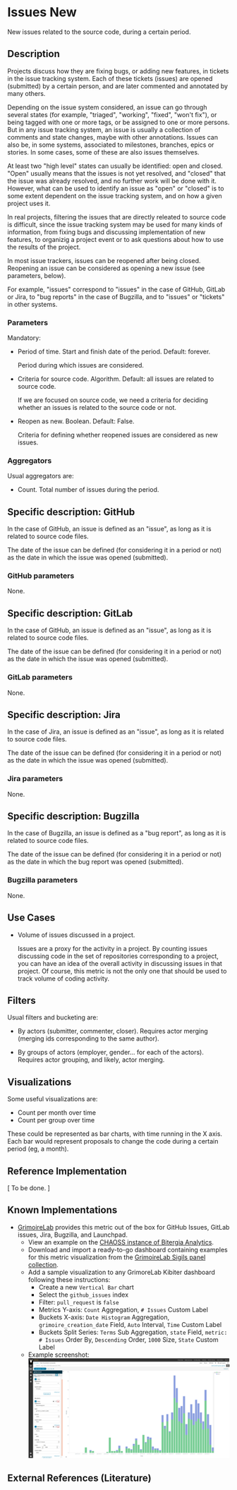 # Issues New

New issues related to the source code, during a certain period.

## Description

Projects discuss how they are fixing bugs, or adding new features,
in tickets in the issue tracking system.
Each of these tickets (issues) are opened (submitted) by a certain
person, and are later commented and annotated by many others.

Depending on the issue system considered,
an issue can go through several states (for example, "triaged",
"working", "fixed", "won't fix"), or being tagged with one or more
tags, or be assigned to one or more persons.
But in any issue tracking system, an issue is usually a collection
of comments and state changes, maybe with other annotations.
Issues can also be, in some systems, associated to
milestones, branches, epics or stories. In some cases,
some of these are also issues themselves.

At least two "high level" states can usually be identified:
open and closed. "Open" usually means that the issues is not
yet resolved, and "closed" that the issue was already resolved,
and no further work will be done with it. However, what can be
used to identify an issue as "open" or "closed" is to some extent
dependent on the issue tracking system, and on how a given project
uses it.

In real projects, filtering the issues that are directly releated to
source code is difficult, since the issue tracking system may be
used for many kinds of information, from fixing bugs and discussing
implementation of new features, to organizig a project event or
to ask questions about how to use the results of the project.

In most issue trackers, issues can be reopened after being closed.
Reopening an issue can be considered
as opening a new issue (see parameters, below).

For example, "issues" correspond to "issues" in the case of GitHub,
GitLab or Jira, to "bug reports" in the case of Bugzilla, and to
"issues" or "tickets" in other systems.

### Parameters

Mandatory:

* Period of time. Start and finish date of the period. Default: forever.

    Period during which issues are considered.

* Criteria for source code. Algorithm. Default: all issues are related to
  source code.

    If we are focused on source code, we need a criteria for deciding
    whether an issues is related to the source code or not.

* Reopen as new. Boolean. Default: False.

    Criteria for defining whether reopened issues are considered
    as new issues.

### Aggregators

Usual aggregators are:

* Count. Total number of issues during the period.

## Specific description: GitHub

In the case of GitHub, an issue is defined as an "issue",
as long as it is related to source code files.

The date of the issue can be defined (for considering it in a period or not)
as the date in which the issue was opened (submitted).

### GitHub parameters

None.

## Specific description: GitLab

In the case of GitHub, an issue is defined as an "issue",
as long as it is related to source code files.

The date of the issue can be defined (for considering it in a period or not)
as the date in which the issue was opened (submitted).

### GitLab parameters

None.

## Specific description: Jira

In the case of Jira, an issue is defined as an "issue",
as long as it is related to source code files.

The date of the issue can be defined (for considering it in a period or not)
as the date in which the issue was opened (submitted).

### Jira parameters

None.

## Specific description: Bugzilla

In the case of Bugzilla, an issue is defined as a "bug report",
as long as it is related to source code files.

The date of the issue can be defined (for considering it in a period or not)
as the date in which the bug report was opened (submitted).

### Bugzilla parameters

None.


## Use Cases

* Volume of issues discussed in a project.

    Issues are a proxy for the activity in a project.
    By counting issues discussing code in the set of repositories corresponding
    to a project, you can have an idea of the overall activity in
    discussing issues in that project.
    Of course, this metric is not the only one that should be
    used to track volume of coding activity.


## Filters

Usual filters and bucketing are:

* By actors (submitter, commenter, closer). Requires actor merging
(merging ids corresponding to the same author).

* By groups of actors (employer, gender... for each of the actors).
Requires actor grouping, and likely, actor merging.

## Visualizations

Some useful visualizations are:

* Count per month over time
* Count per group over time

These could be represented as bar charts, with time running in the X axis.
Each bar would represent proposals to change the code
during a certain period (eg, a month).

## Reference Implementation

[ To be done. ]

## Known Implementations

* [GrimoireLab](https://chaoss.github.io/grimoirelab) provides this metric out of the box for GitHub Issues, GitLab issues, Jira, Bugzilla, and Launchpad.
  - View an example on the [CHAOSS instance of Bitergia Analytics](https://chaoss.biterg.io/app/kibana#/dashboard/GitHub-Issues).  
  - Download and import a ready-to-go dashboard containing examples for this metric visualization from the [GrimoireLab Sigils panel collection](https://chaoss.github.io/grimoirelab-sigils/panels/github-issues/).
  - Add a sample visualization to any GrimoreLab Kibiter dashboard following these instructions:
    * Create a new `Vertical Bar` chart
    * Select the `github_issues` index
    * Filter: `pull_request` is `false`
    * Metrics Y-axis: `Count` Aggregation, `# Issues` Custom Label
    * Buckets X-axis: `Date Histogram` Aggregation, `grimoire_creation_date` Field, `Auto` Interval, `Time` Custom Label
    * Buckets Split Series: `Terms` Sub Aggregation, `state` Field, `metric: # Issues` Order By, `Descending` Order, `1000` Size, `State` Custom Label
  - Example screenshot: ![GrimoireLab screenshot of metric issues_new](./images/issues_new-GrimoireLab.png)


## External References (Literature)
